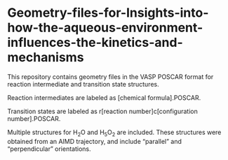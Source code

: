 # Geometry-files-for-Insights-into-how-the-aqueous-environment-influences-the-kinetics-and-mechanisms

This repository contains geometry files in the VASP POSCAR format for reaction intermediate and transition state structures.

Reaction intermediates are labeled as [chemical formula].POSCAR.

Transition states are labeled as r[reaction number]c[configuration number].POSCAR.

Multiple structures for H<sub>2</sub>O and H<sub>5</sub>O<sub>2</sub> are included. These structures were obtained from an AIMD trajectory, and include <q>parallel</q> and <q>perpendicular</q> orientations. 
